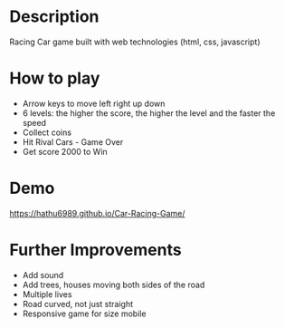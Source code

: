 # Description
Racing Car game built with web technologies (html, css, javascript)

# How to play
- Arrow keys to move left right up down
- 6 levels: the higher the score, the higher the level and the faster the speed
- Collect coins
- Hit Rival Cars - Game Over
- Get score 2000 to Win

# Demo
https://hathu6989.github.io/Car-Racing-Game/ 

# Further Improvements
- Add sound
- Add trees, houses moving both sides of the road
- Multiple lives
- Road curved, not just straight
- Responsive game for size mobile
